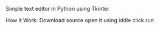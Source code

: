 ﻿Simple text editor in Python using Tkinter

How it Work:
Download source
open it using iddle
click run
